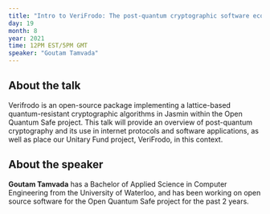 ```yaml
---
title: "Intro to VeriFrodo: The post-quantum cryptographic software ecosystem by Goutam Tamvada"
day: 19
month: 8
year: 2021
time: 12PM EST/5PM GMT
speaker: "Goutam Tamvada"
---
```


## About the talk

Verifrodo is an open-source package implementing a lattice-based quantum-resistant cryptographic algorithms in Jasmin within the Open Quantum Safe project. This talk will provide an overview of post-quantum cryptography and its use in internet protocols and software applications, as well as place our Unitary Fund project, VeriFrodo, in this context.

  
## About the speaker

**Goutam Tamvada** has a Bachelor of Applied Science in Computer Engineering from the University of Waterloo, and has been working on open source software for the Open Quantum Safe project for the past 2 years.
